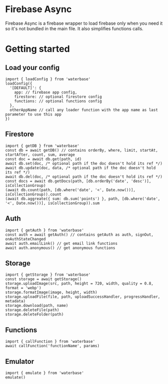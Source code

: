 # Firebase Async
Firebase Async is a firebase wrapper to load firebase only when you need it so it's not bundled in the main file. It also simplifies functions calls.

# Getting started
## Load your config
```
import { loadConfig } from 'waterbase'
loadConfig({
  '[DEFAULT]': {
    app: // firebase app config,
    firestore: // optional firestore config
    functions: // optional functions config
  },
  otherAppName // call any loader function with the app name as last parameter to use this app
})
```
## Firestore
```
import { getDB } from 'waterbase'
const db = await getDB() // contains orderBy, where, limit, startAt, startAfter, count, sum, average
const doc = await db.get(path, id)
await db.set(doc, /* optional path if the doc doesn't hold its ref */)
await db.update(doc, data, /* optional path if the doc doesn't hold its ref */)
await db.del(doc, /* optional path if the doc doesn't hold its ref */)
const docs = await db.getDocs(path, [db.orderBy('date', 'desc')], isCollectionGroup)
(await db.count(path, [db.where('date', '<', Date.now())], isCollectionGroup)).count
(await db.aggreate({ sum: db.sum('points') }, path, [db.where('date', '<', Date.now())], isCollectionGroup)).sum
```
## Auth
```
import { getAuth } from 'waterbase'
const auth = await getAuth() // contains getAuth as auth, signOut, onAuthStateChanged
await auth.emailLink() // get email link functions
await auth.anonymous() // get anonymous functions
```
## Storage
```
import { getStorage } from 'waterbase'
const storage = await getStorage()
storage.uploadImage(src, path, height = 720, width, quality = 0.8, format = 'webp')
storage.formatImage(image, height, width)
storage.uploadFile(file, path, uploadSuccessHandler, progressHandler, metadata)
storage.download(path, name)
storage.deleteFile(path)
storage.deleteFolder(path)
```
## Functions
```
import { callFunction } from 'waterbase'
await callFunction('functionName', params)
```
## Emulator
```
import { emulate } from 'waterbase'
emulate()
```